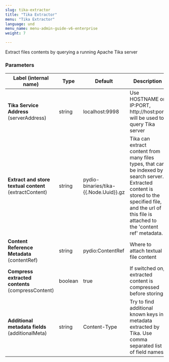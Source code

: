 ```yaml
---
slug: tika-extractor
title: "Tika Extractor"
menu: "Tika Extractor"
language: und
menu_name: menu-admin-guide-v6-enterprise
weight: 7

---
```


 Extract files contents by querying a running Apache Tika server

### Parameters
|Label (internal name)|Type|Default|Description|
|---|---|---|---|
|**Tika Service Address** (serverAddress)|string|localhost:9998|Use HOSTNAME or IP:PORT, http://host:port will be used to query Tika server|
|**Extract and store textual content** (extractContent)|string|pydio-binaries/tika-{{.Node.Uuid}}.gz|Tika can extract content from many files types, that can be indexed by search server. Extracted content is stored to the specified file, and the url of this file is attached to the 'content ref' metadata.|
|**Content Reference Metadata** (contentRef)|string|pydio:ContentRef|Where to attach textual file content|
|**Compress extracted contents** (compressContent)|boolean|true|If switched on, extracted content is compressed before storing|
|**Additional metadata fields** (additionalMeta)|string|Content-Type|Try to find additional known keys in metadata extracted by Tika. Use comma separated list of field names|





